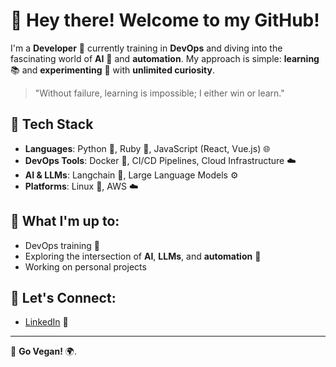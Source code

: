 # 👋 Hey there! Welcome to my GitHub!

I'm a **Developer** 🚀 currently training in **DevOps** and diving into the fascinating world of **AI** 🤖 and **automation**. My approach is simple: **learning** 📚 and **experimenting** 🔬 with **unlimited curiosity**. 

> "Without failure, learning is impossible; I either win or learn."

## 🔧 Tech Stack
- **Languages**: Python 🐍, Ruby 💎, JavaScript (React, Vue.js) 🌐
- **DevOps Tools**: Docker 🐳, CI/CD Pipelines, Cloud Infrastructure ☁️
- **AI & LLMs**: Langchain 🤖, Large Language Models ⚙️
- **Platforms**: Linux 🐧, AWS ☁️

## 🌱 What I'm up to:
- DevOps training 🚀
- Exploring the intersection of **AI**, **LLMs**, and **automation** 🤖
- Working on personal projects

## 💬 Let's Connect:
- [LinkedIn](https://www.linkedin.com/in/braulio-oyarzun/) 💼

---

🌱 **Go Vegan!** 🌍.

